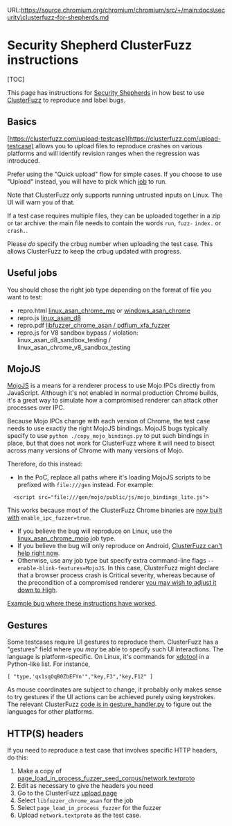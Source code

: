 URL:https://source.chromium.org/chromium/chromium/src/+/main:docs\security\clusterfuzz-for-shepherds.md
# Security Shepherd ClusterFuzz instructions

[TOC]

This page has instructions for [Security Shepherds](shepherd.md) in how best to use
[ClusterFuzz](https://clusterfuzz.com) to reproduce and label bugs.

## Basics

[https://clusterfuzz.com/upload-testcase](https://clusterfuzz.com/upload-testcase)
allows you to upload files to reproduce crashes on various platforms and will
identify revision ranges when the regression was introduced.

Prefer using the "Quick upload" flow for simple cases. If you choose to use
"Upload" instead, you will have to pick which [job](#useful-jobs) to run.

Note that ClusterFuzz only supports running untrusted inputs on Linux. The UI
will warn you of that.

If a test case requires multiple files, they can be uploaded together in a zip
or tar archive: the main file needs to contain the words `run`, `fuzz-` `index.`
or `crash.`.

Please *do* specify the crbug number when uploading the test case. This allows
ClusterFuzz to keep the crbug updated with progress.

## Useful jobs

You should chose the right job type depending on the format of file you want to
test:

* repro.html [linux_asan_chrome_mp](https://clusterfuzz.com/upload-testcase?upload=true&job=linux_asan_chrome_mp)
  or [windows_asan_chrome](https://clusterfuzz.com/upload-testcase?upload=true&job=windows_asan_chrome)
* repro.js [linux_asan_d8](https://clusterfuzz.com/upload-testcase?upload=true&job=linux_asan_d8)
* repro.pdf [libfuzzer_chrome_asan / pdfium_xfa_fuzzer](https://clusterfuzz.com/upload-testcase?upload=true&job=libfuzzer_chrome_asan&target=pdfium_xfa_fuzzer)
* repro.js for V8 sandbox bypass / violation: linux_asan_d8_sandbox_testing /
  linux_asan_chrome_v8_sandbox_testing

## MojoJS

[MojoJS](../../mojo/public/js/README.md) is a means for a renderer process to use
Mojo IPCs directly from JavaScript. Although it's not enabled in normal production
Chrome builds, it's a great way to simulate how a compromised renderer can attack
other processes over IPC.

Because Mojo IPCs change with each version of Chrome, the test case needs to
use exactly the right MojoJS bindings. MojoJS bugs typically specify to use
`python ./copy_mojo_bindings.py` to put such bindings in place, but that does not
work for ClusterFuzz where it will need to bisect across many versions of Chrome
with many versions of Mojo.

Therefore, do this instead:

* In the PoC, replace all paths where it's loading MojoJS scripts to be prefixed
  with `file:///gen` instead. For example:
```
  <script src="file:///gen/mojo/public/js/mojo_bindings_lite.js">
```
  This works because most of the ClusterFuzz Chrome binaries are [now built with](https://chromium-review.googlesource.com/c/chromium/src/+/1119727) `enable_ipc_fuzzer=true`.

* If you believe the bug will reproduce on Linux, use the [linux_asan_chrome_mojo](https://clusterfuzz.com/upload-testcase?upload=true&job=linux_asan_chrome_mojo) job type.
* If you believe the bug will only reproduce on Android, [ClusterFuzz can't help right now](https://crbug.com/1067103).
* Otherwise, use any job type but specify extra command-line flags `--enable-blink-features=MojoJS`. In this case, ClusterFuzz might declare that a browser process crash is Critical severity, whereas because of the precondition of a compromised renderer [you may wish to adjust it down to High](severity-guidelines.md).

[Example bug where these instructions have worked](https://crbug.com/1072983).

## Gestures

Some testcases require UI gestures to reproduce them. ClusterFuzz has a
"gestures" field where you _may_ be able to specify such UI interactions. The
language is platform-specific. On Linux, it's commands for
[xdotool](https://manpages.ubuntu.com/manpages/trusty/man1/xdotool.1.html) in a
Python-like list. For instance,
```
[ "type,'qx1sqOqB0ZbEFYn'","key,F3","key,F12" ]
```
As mouse coordinates are subject to change, it probably only makes sense to try
gestures if the UI actions can be achieved purely using keystrokes. The relevant
ClusterFuzz [code is in
gesture_handler.py](https://github.com/google/clusterfuzz/blob/master/src/clusterfuzz/_internal/fuzzing/gesture_handler.py#L22)
to figure out the languages for other platforms.

## HTTP(S) headers

If you need to reproduce a test case that involves specific HTTP headers, do this:

1. Make a copy of [page_load_in_process_fuzzer_seed_corpus/network.textproto](https://source.chromium.org/chromium/chromium/src/+/main:chrome/test/fuzzing/page_load_in_process_fuzzer_seed_corpus/network.textproto)
2. Edit as necessary to give the headers you need
3. Go to the ClusterFuzz [upload page](https://clusterfuzz.com/upload-testcase)
4. Select `libfuzzer_chrome_asan` for the job
5. Select `page_load_in_process_fuzzer` for the fuzzer
6. Upload `network.textproto` as the test case.
